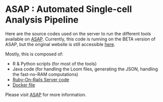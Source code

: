 # ASAP : Automated Single-cell Analysis Pipeline

Here are the source codes used on the server to run the different tools available on <a href="https://asap-beta.epfl.ch">ASAP</a>.
Currently, this code is running on the BETA version of ASAP, but the original website is still accessible <a href="https://asap.epfl.ch">here</a>.

Mostly, this is composed of:
- R & Python scripts (for most of the tools)
- Java code (for handling the Loom files, generating the JSON, handling the fast-no-RAM computations)
- [Ruby-On-Rails Server code](https://github.com/fabdavid/asap_web)
- [Docker file](https://github.com/fabdavid/asap2_web)

Please visit <a href="https://asap-beta.epfl.ch">ASAP</a> for more information.
